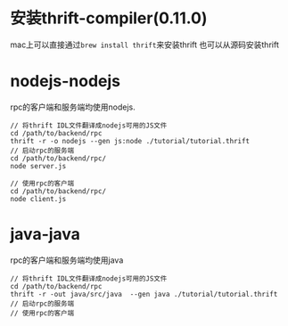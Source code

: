 # 安装thrift-compiler(0.11.0)
mac上可以直接通过`brew install thrift`来安装thrift
也可以从源码安装thrift

# nodejs-nodejs
rpc的客户端和服务端均使用nodejs. 
```
// 将thrift IDL文件翻译成nodejs可用的JS文件
cd /path/to/backend/rpc
thrift -r -o nodejs --gen js:node ./tutorial/tutorial.thrift
// 启动rpc的服务端
cd /path/to/backend/rpc/
node server.js

// 使用rpc的客户端
cd /path/to/backend/rpc/
node client.js
```

# java-java
rpc的客户端和服务端均使用java
```
// 将thrift IDL文件翻译成nodejs可用的JS文件
cd /path/to/backend/rpc
thrift -r -out java/src/java  --gen java ./tutorial/tutorial.thrift
// 启动rpc的服务端
// 使用rpc的客户端
```